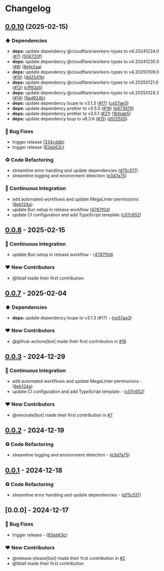 # Changelog

## [0.0.10](https://github.com/liblaf/utils.ts/compare/v0.0.9...v0.0.10) (2025-02-15)


### ⬆️ Dependencies

* **deps:** update dependency @cloudflare/workers-types to v4.20241224.0 ([#7](https://github.com/liblaf/utils.ts/issues/7)) ([506720f](https://github.com/liblaf/utils.ts/commit/506720f3dc88f16ff15171f73892419c0d3dd5bd))
* **deps:** update dependency @cloudflare/workers-types to v4.20241230.0 ([#8](https://github.com/liblaf/utils.ts/issues/8)) ([8efe2aa](https://github.com/liblaf/utils.ts/commit/8efe2aa1a2f3d46e3db93cfcc6c2509336da4ed0))
* **deps:** update dependency @cloudflare/workers-types to v4.20250109.0 ([#10](https://github.com/liblaf/utils.ts/issues/10)) ([4d2541b](https://github.com/liblaf/utils.ts/commit/4d2541b0554a008d0c4ab4f467fab90b4bb48597))
* **deps:** update dependency @cloudflare/workers-types to v4.20250121.0 ([#12](https://github.com/liblaf/utils.ts/issues/12)) ([cff92a5](https://github.com/liblaf/utils.ts/commit/cff92a54cb903a9f910f1afee23951203b2a1225))
* **deps:** update dependency @cloudflare/workers-types to v4.20250124.3 ([#14](https://github.com/liblaf/utils.ts/issues/14)) ([9ad924b](https://github.com/liblaf/utils.ts/commit/9ad924b6815ee809c44239650daa8e819e04d415))
* **deps:** update dependency loupe to v3.1.3 ([#17](https://github.com/liblaf/utils.ts/issues/17)) ([ce57ae3](https://github.com/liblaf/utils.ts/commit/ce57ae3d117bb3bfe6b3a008477621e2ab5bed35))
* **deps:** update dependency prettier to v3.5.0 ([#19](https://github.com/liblaf/utils.ts/issues/19)) ([b873979](https://github.com/liblaf/utils.ts/commit/b873979a51e231e4bc6b924c16cfc21bc0721d7f))
* **deps:** update dependency prettier to v3.5.1 ([#21](https://github.com/liblaf/utils.ts/issues/21)) ([1bfeab5](https://github.com/liblaf/utils.ts/commit/1bfeab586e13c7a01ec07a825f7c75125d166620))
* **deps:** update dependency tsup to v8.3.6 ([#15](https://github.com/liblaf/utils.ts/issues/15)) ([d512505](https://github.com/liblaf/utils.ts/commit/d512505c0e77647e0da7897dd1dcf7283ac02f2f))


### 🐛 Bug Fixes

* trigger release ([334cddb](https://github.com/liblaf/utils.ts/commit/334cddbef478d0203d3e680c559f26a084c9ef91))
* trigger release ([83eb63c](https://github.com/liblaf/utils.ts/commit/83eb63c976a6255212ae5f9b99b7b762b473ffb1))


### ♻ Code Refactoring

* streamline error handling and update dependencies ([d75c517](https://github.com/liblaf/utils.ts/commit/d75c517dd0a4355dea9247cc530626ec02eed12e))
* streamline logging and environment detection ([e3d7a75](https://github.com/liblaf/utils.ts/commit/e3d7a75436b2a30ed5ade656c12f61fa81cf8c32))


### 🔧 Continuous Integration

* add automated workflows and update MegaLinter permissions ([8eb124a](https://github.com/liblaf/utils.ts/commit/8eb124a18a30373e8807dcc43b385e0c58c64c2b))
* update Bun setup in release workflow ([4787f0d](https://github.com/liblaf/utils.ts/commit/4787f0d48423cbb89da61aba9a3e8e19c25586db))
* update CI configuration and add TypeScript template ([c07c652](https://github.com/liblaf/utils.ts/commit/c07c6525b955dd6e79238daef6271b7f3c15d672))

## [0.0.8](https://github.com/liblaf/utils.ts/compare/v0.0.8..v0.0.8) - 2025-02-15

### 🔧 Continuous Integration

- update Bun setup in release workflow - ([4787f0d](https://github.com/liblaf/utils.ts/commit/4787f0d48423cbb89da61aba9a3e8e19c25586db))

### ❤️ New Contributors

- @liblaf made their first contribution

## [0.0.7](https://github.com/liblaf/utils.ts/compare/v0.0.6..v0.0.7) - 2025-02-04

### ⬆️ Dependencies

- **deps:** update dependency loupe to v3.1.3 (#17) - ([ce57ae3](https://github.com/liblaf/utils.ts/commit/ce57ae3d117bb3bfe6b3a008477621e2ab5bed35))

### ❤️ New Contributors

- @github-actions[bot] made their first contribution in [#18](https://github.com/liblaf/utils.ts/pull/18)

## [0.0.3](https://github.com/liblaf/utils.ts/compare/v0.0.2..v0.0.3) - 2024-12-29

### 🔧 Continuous Integration

- add automated workflows and update MegaLinter permissions - ([8eb124a](https://github.com/liblaf/utils.ts/commit/8eb124a18a30373e8807dcc43b385e0c58c64c2b))
- update CI configuration and add TypeScript template - ([c07c652](https://github.com/liblaf/utils.ts/commit/c07c6525b955dd6e79238daef6271b7f3c15d672))

### ❤️ New Contributors

- @renovate[bot] made their first contribution in [#7](https://github.com/liblaf/utils.ts/pull/7)

## [0.0.2](https://github.com/liblaf/utils.ts/compare/v0.0.1..v0.0.2) - 2024-12-19

### ♻ Code Refactoring

- streamline logging and environment detection - ([e3d7a75](https://github.com/liblaf/utils.ts/commit/e3d7a75436b2a30ed5ade656c12f61fa81cf8c32))

## [0.0.1](https://github.com/liblaf/utils.ts/compare/v0.0.0..v0.0.1) - 2024-12-18

### ♻ Code Refactoring

- streamline error handling and update dependencies - ([d75c517](https://github.com/liblaf/utils.ts/commit/d75c517dd0a4355dea9247cc530626ec02eed12e))

## [0.0.0] - 2024-12-17

### 🐛 Bug Fixes

- trigger release - ([83eb63c](https://github.com/liblaf/utils.ts/commit/83eb63c976a6255212ae5f9b99b7b762b473ffb1))

### ❤️ New Contributors

- @release-please[bot] made their first contribution in [#2](https://github.com/liblaf/utils.ts/pull/2)
- @liblaf made their first contribution
